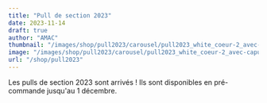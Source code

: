 ```yaml
---
title: "Pull de section 2023"
date: 2023-11-14
draft: true
author: "AMAC"
thumbnail: "/images/shop/pull2023/carousel/pull2023_white_coeur-2_avec-capuche.jpeg"
image: "/images/shop/pull2023/carousel/pull2023_white_coeur-2_avec-capuche.jpeg"
url: "/shop/pull2023"
---
```


Les pulls de section 2023 sont arrivés ! Ils sont disponibles en pré-commande jusqu'au 1 décembre.
